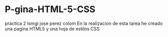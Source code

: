 # P-gina-HTML-5-CSS
practica 2 lsmgi jose perez colom
En la realizacion de esta tarea he creado una pagina HTML5 y una hoja de estilos CSS
